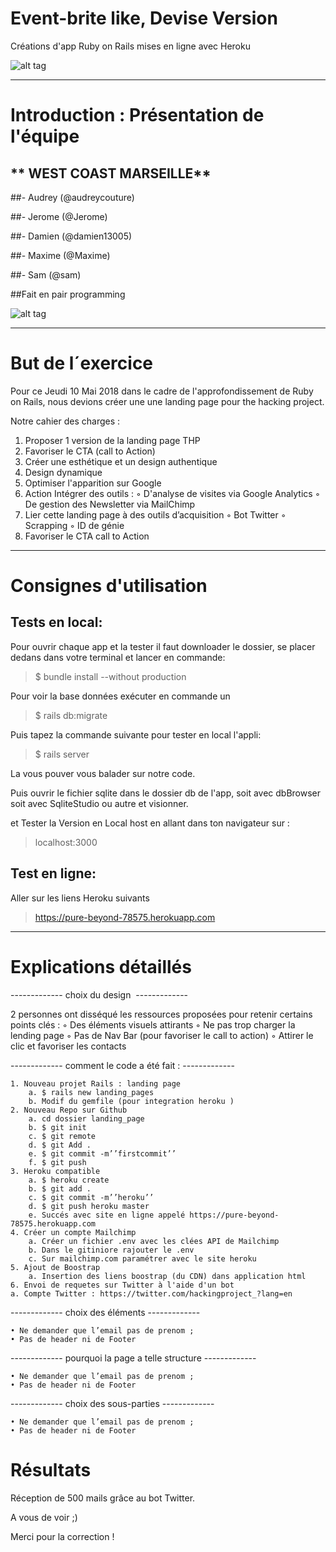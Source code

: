 # Event-brite like, Devise Version
Créations d'app Ruby on Rails mises en ligne avec Heroku



![alt tag](images/img-marseille-3.png)

-------------

# Introduction : Présentation de l'équipe

## ** WEST COAST MARSEILLE**

##- Audrey (@audreycouture)

##- Jerome (@Jerome)

##- Damien (@damien13005)

##- Maxime (@Maxime)

##- Sam (@sam)


##Fait en pair programming

![alt tag](images/pairProgramming.jpg)

-------------

# But de l´exercice

Pour ce Jeudi 10 Mai 2018 dans le cadre de l'approfondissement de Ruby on Rails, nous devions créer une une landing page pour the hacking project.

Notre cahier des charges :

1. Proposer 1 version de la landing page THP
2. Favoriser le CTA (call to Action)
3. Créer une esthétique et un design authentique
4. Design dynamique
5. Optimiser l'apparition sur Google
6. Action Intégrer des outils : 
        ◦ D'analyse de visites via Google Analytics
        ◦ De gestion des Newsletter via MailChimp
7.  Lier cette landing page à des outils d’acquisition
        ◦ Bot Twitter
        ◦ Scrapping
        ◦ ID de génie
8. Favoriser le CTA call to Action
------------   



# Consignes d'utilisation

## Tests en local:

Pour ouvrir chaque app et la tester il faut downloader le dossier, se placer dedans dans votre terminal et lancer en commande:

> $ bundle install --without production


Pour voir la base données exécuter en commande un

> $ rails db:migrate

Puis tapez la commande suivante pour tester en local l'appli:

> $ rails server

La vous pouver vous balader sur notre code.

Puis ouvrir le fichier sqlite dans le dossier db de l'app, soit avec dbBrowser soit avec SqliteStudio ou autre et visionner.

et Tester la Version en Local host en allant dans ton navigateur sur :

> localhost:3000



## Test en ligne:

Aller sur les liens Heroku suivants


> https://pure-beyond-78575.herokuapp.com



------------


# Explications détaillés 

------------- choix du design  -------------

2 personnes ont disséqué  les ressources proposées pour retenir certains points clés : 
        ◦ Des éléments visuels attirants
        ◦ Ne pas trop charger la lending page
        ◦ Pas de Nav Bar (pour favoriser le call to action) 
        ◦ Attirer le clic et favoriser les contacts 

------------- comment le code a été fait : -------------

    1. Nouveau projet Rails : landing page
        a. $ rails new landing_pages
        b. Modif du gemfile (pour integration heroku ) 
    2. Nouveau Repo sur Github
        a. cd dossier landing_page
        b. $ git init 
        c. $ git remote
        d. $ git Add . 
        e. $ git commit -m’’firstcommit’’
        f. $ git push 
    3. Heroku compatible
        a. $ heroku create
        b. $ git add .
        c. $ git commit -m’’heroku’’
        d. $ git push heroku master
        e. Succés avec site en ligne appelé https://pure-beyond-78575.herokuapp.com
    4. Créer un compte Mailchimp 
        a. Créer un fichier .env avec les clées API de Mailchimp
        b. Dans le gitiniore rajouter le .env
        c. Sur mailchimp.com paramétrer avec le site heroku  
    5. Ajout de Boostrap
        a. Insertion des liens boostrap (du CDN) dans application html  
    6. Envoi de requetes sur Twitter à l'aide d'un bot
	a. Compte Twitter : https://twitter.com/hackingproject_?lang=en

-------------  choix des éléments -------------

    • Ne demander que l’email pas de prenom ; 
    • Pas de header ni de Footer 
    

------------- pourquoi la page a telle structure -------------

    • Ne demander que l’email pas de prenom ; 
    • Pas de header ni de Footer 

------------- choix des sous-parties ------------- 

    • Ne demander que l’email pas de prenom ; 
    • Pas de header ni de Footer 


# Résultats

Réception de 500 mails grâce au bot Twitter.

A vous de voir ;)


Merci pour la correction ! 

